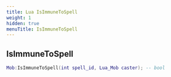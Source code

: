 ```yaml
---
title: Lua IsImmuneToSpell
weight: 1
hidden: true
menuTitle: IsImmuneToSpell
---
```

## IsImmuneToSpell
```lua
Mob:IsImmuneToSpell(int spell_id, Lua_Mob caster); -- bool
```